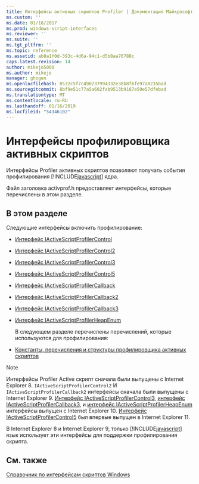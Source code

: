 ```yaml
---
title: Интерфейсы активных скриптов Profiler | Документация Майкрософт
ms.custom: ''
ms.date: 01/18/2017
ms.prod: windows-script-interfaces
ms.reviewer: ''
ms.suite: ''
ms.tgt_pltfrm: ''
ms.topic: reference
ms.assetid: ab8a1f0d-393c-4d6a-94c1-d5b8aa76788c
caps.latest.revision: 14
author: mikejo5000
ms.author: mikejo
manager: ghogen
ms.openlocfilehash: 8532c5f7c490237994332e38b8f6fe97a8235bad
ms.sourcegitcommit: 8bf9e51c77a5a602fab9513b9187e59e57dfebad
ms.translationtype: MT
ms.contentlocale: ru-RU
ms.lasthandoff: 01/16/2019
ms.locfileid: "54346102"
---
```

# <a name="active-script-profiler-interfaces"></a>Интерфейсы профилировщика активных скриптов
Интерфейсы Profiler активных скриптов позволяют получать события профилирования [!INCLUDE[javascript](../../javascript/includes/javascript-md.md)] ядра.  
  
 Файл заголовка activprof.h предоставляет интерфейсы, которые перечислены в этом разделе.  
  
## <a name="in-this-section"></a>В этом разделе  
 Следующие интерфейсы включить профилирование:  
  
- [Интерфейс IActiveScriptProfilerControl](../../winscript/reference/iactivescriptprofilercontrol-interface.md)  
  
- [Интерфейс IActiveScriptProfilerControl2](../../winscript/reference/iactivescriptprofilercontrol2-interface.md)  
  
- [Интерфейс IActiveScriptProfilerControl3](../../winscript/reference/iactivescriptprofilercontrol3-interface.md)  
  
- [Интерфейс IActiveScriptProfilerControl5](../../winscript/reference/iactivescriptprofilercontrol5-interface.md)  
  
- [Интерфейс IActiveScriptProfilerCallback](../../winscript/reference/iactivescriptprofilercallback-interface.md)  
  
- [Интерфейс IActiveScriptProfilerCallback2](../../winscript/reference/iactivescriptprofilercallback2-interface.md)  
  
- [Интерфейс IActiveScriptProfilerCallback3](../../winscript/reference/iactivescriptprofilercallback3-interface.md)  
  
- [Интерфейс IActiveScriptProfilerHeapEnum](../../winscript/reference/iactivescriptprofilerheapenum-interface.md)  
  
  В следующем разделе перечислены перечислений, которые используются для профилирования:  
  
- [Константы, перечисления и структуры профилировщика активных скриптов](../../winscript/reference/active-script-profiler-constants-enumerations-and-structures.md)  
  
> [!NOTE]
>  Интерфейсы Profiler Active скрипт сначала были выпущены с Internet Explorer 8. `IActiveScriptProfilerControl2` И `IActiveScriptProfilerCallback2` интерфейсы сначала были выпущены с Internet Explorer 9. [Интерфейс IActiveScriptProfilerControl3](../../winscript/reference/iactivescriptprofilercontrol3-interface.md), [интерфейс IActiveScriptProfilerCallback3](../../winscript/reference/iactivescriptprofilercallback3-interface.md), и [интерфейс IActiveScriptProfilerHeapEnum](../../winscript/reference/iactivescriptprofilerheapenum-interface.md) интерфейсы выпущен с Internet Explorer 10. [Интерфейс IActiveScriptProfilerControl5](../../winscript/reference/iactivescriptprofilercontrol5-interface.md) был впервые выпущен в Internet Explorer 11.  
>   
>  В Internet Explorer 8 и Internet Explorer 9, только [!INCLUDE[javascript](../../javascript/includes/javascript-md.md)] язык использует эти интерфейсы для поддержки профилирования скрипта.  
  
## <a name="see-also"></a>См. также  
 [Справочник по интерфейсам скриптов Windows](../../winscript/reference/windows-script-interfaces-reference.md)